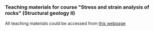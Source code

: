 ### Teaching materials for course "Stress and strain analysis of rocks" (Structural geology II)

All teaching materials could be accessed from [this webpage](http://ondrolexa.github.io/sg2/)

